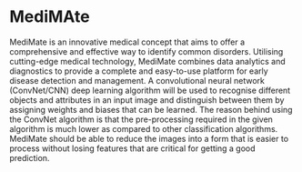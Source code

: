 # MediMAte
MediMate is an innovative medical concept that aims to offer a comprehensive and effective
way to identify common disorders. Utilising cutting-edge medical technology, MediMate
combines data analytics and diagnostics to provide a complete and easy-to-use platform for
early disease detection and management. A convolutional neural network (ConvNet/CNN)
deep learning algorithm will be used to recognise different objects and attributes in an input
image and distinguish between them by assigning weights and biases that can be learned. The
reason behind using the ConvNet algorithm is that the pre-processing required in the given
algorithm is much lower as compared to other classification algorithms. MediMate should be
able to reduce the images into a form that is easier to process without losing features that are
critical for getting a good prediction.
